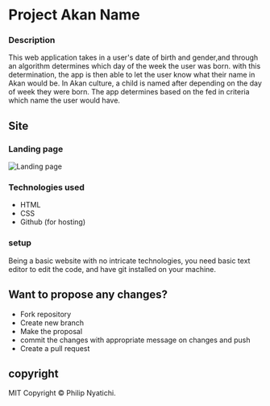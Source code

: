 # Project Akan Name
### Description
This web application takes in a user's date of birth and gender,and through an algorithm determines which day of the week the user was born. with this determination, the app is then able to let the user know what their name in Akan would be. In Akan culture, a child is named after depending on the day of week they were born. The app determines based on the fed in criteria which name the user would have.
## Site
### Landing page
![Landing page](images/akan-name.jpg)

### Technologies used 
* HTML
* CSS 
* Github (for hosting)
### setup
Being a basic website with no intricate technologies, you need basic text editor to edit the code, and have git installed on your machine. 

## Want to propose any changes?
- Fork repository
- Create new branch
- Make the proposal
- commit the changes with appropriate message on changes and push
- Create a pull request

## copyright 
MIT 
Copyright © Philip Nyatichi.